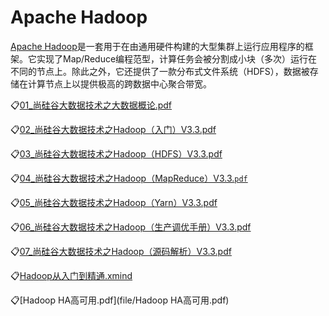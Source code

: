# Apache Hadoop
[Apache Hadoop](https://hadoop.apache.org/)是一套用于在由通用硬件构建的大型集群上运行应用程序的框架。它实现了Map/Reduce编程范型，计算任务会被分割成小块（多次）运行在不同的节点上。除此之外，它还提供了一款分布式文件系统（HDFS），数据被存储在计算节点上以提供极高的跨数据中心聚合带宽。

:clipboard:[01_尚硅谷大数据技术之大数据概论.pdf](file/01_尚硅谷大数据技术之大数据概论.pdf)

:clipboard:[02_尚硅谷大数据技术之Hadoop（入门）V3.3.pdf](file/02_尚硅谷大数据技术之Hadoop（入门）V3.3.pdf)

:clipboard:[03_尚硅谷大数据技术之Hadoop（HDFS）V3.3.pdf](file/03_尚硅谷大数据技术之Hadoop（HDFS）V3.3.pdf)

:clipboard:[04_尚硅谷大数据技术之Hadoop（MapReduce）V3.3.`pdf`](file/04_尚硅谷大数据技术之Hadoop（MapReduce）V3.3.pdf)

:clipboard:[05_尚硅谷大数据技术之Hadoop（Yarn）V3.3.pdf](file/05_尚硅谷大数据技术之Hadoop（Yarn）V3.3.pdf)

:clipboard:[06_尚硅谷大数据技术之Hadoop（生产调优手册）V3.3.pdf](file/06_尚硅谷大数据技术之Hadoop（生产调优手册）V3.3.pdf)

:clipboard:[07_尚硅谷大数据技术之Hadoop（源码解析）V3.3.pdf](file/07_尚硅谷大数据技术之Hadoop（源码解析）V3.3.pdf)

:clipboard:[Hadoop从入门到精通.xmind](file/Hadoop从入门到精通.xmind)

:clipboard:[Hadoop HA高可用.pdf](file/Hadoop HA高可用.pdf)
